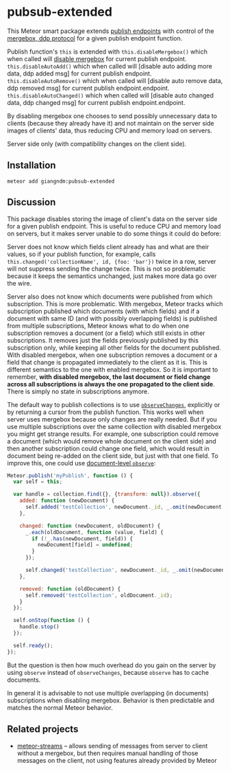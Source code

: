pubsub-extended
================

This Meteor smart package extends [publish endpoints](http://docs.meteor.com/#/full/meteor_publish)
with control of the [mergebox, ddp protocol](https://meteorhacks.com/understanding-mergebox) for a given
publish endpoint function.

Publish function's `this` is extended with 
  `this.disableMergebox()` which when called will [disable mergebox](https://github.com/meteor/meteor/issues/5645) for current publish endpoint.
  `this.disableAutoAdd()` which when called will [disable auto adding more data, ddp added msg] for current publish endpoint.
  `this.disableAutoRemove()` which when called will [disable auto remove data, ddp removed msg] for current publish endpoint.endpoint.
  `this.disableAutoChanged()` which when called will [disable auto changed data, ddp changed msg] for current publish endpoint.endpoint.

By disabling mergebox one chooses to send possibly unnecessary data to clients (because
they already have it) and not maintain on the server side images of clients' data, thus
reducing CPU and memory load on servers.

Server side only (with compatibility changes on the client side).

Installation
------------

```
meteor add giangndm:pubsub-extended
```

Discussion
----------

This package disables storing the image of client's data on the server side for a given
publish endpoint. This is useful to reduce CPU and memory load on servers, but it makes
server unable to do some things it could do before:

Server does not know which fields client already has and what are their values,
so if your publish function, for example, calls `this.changed('collectionName', id, {foo: 'bar'})`
twice in a row, server will not suppress sending the change twice. This is not so problematic
because it keeps the semantics unchanged, just makes more data go over the wire.

Server also does not know which documents were published from which subscription. This
is more problematic. With mergebox, Meteor tracks which subscription published which documents
(with which fields) and if a document with same ID (and with possibly overlapping fields)
is published from multiple subscriptions, Meteor knows what to do when one subscription removes
a document (or a field) which still exists in other subscriptions. It removes just the fields
previously published by this subscription only, while keeping all other fields for the document
published. With disabled mergebox, when one subscription removes a document or a field that
change is propagated immediately to the client as it is. This is different semantics to
the one with enabled mergebox. So it is important to remember, **with disabled mergebox,
the last document or field change across all subscriptions is always the one propagated to
the client side**. There is simply no state in subscriptions anymore.

The default way to publish collections is to use
[`observeChanges`](http://docs.meteor.com/#/full/observe_changes), explicitly or by returning
a cursor from the publish function. This works well when server uses mergebox because only
changes are really needed. But if you use multiple subscriptions over the same collection with
disabled mergebox you might get strange results. For example, one subscription could remove
a document (which would remove whole document on the client side) and then another subscription
could change one field, which would result in document being re-added on the client side, but
just with that one field. To improve this, one could use
[document-level `observe`](http://docs.meteor.com/#/full/observe):

```javascript
Meteor.publish('myPublish', function () {
  var self = this;

  var handle = collection.find({}, {transform: null}).observe({
    added: function (newDocument) {
      self.added('testCollection', newDocument._id, _.omit(newDocument, '_id'));
    },

    changed: function (newDocument, oldDocument) {
      _.each(oldDocument, function (value, field) {
        if (!_.has(newDocument, field)) {
          newDocument[field] = undefined;
        }
      });

      self.changed('testCollection', newDocument._id, _.omit(newDocument, '_id'));
    },

    removed: function (oldDocument) {
      self.removed('testCollection', oldDocument._id);
    }
  });

  self.onStop(function () {
    handle.stop()
  });

  self.ready();
});
```

But the question is then how much overhead do you gain on the server by using `observe` instead of
`observeChanges`, because `observe` has to cache documents.

In general it is advisable to not use multiple overlapping (in documents) subscriptions when
disabling mergebox. Behavior is then predictable and matches the normal Meteor behavior.

Related projects
----------------

* [meteor-streams](https://arunoda.github.io/meteor-streams/) – allows sending of messages
  from server to client without a mergebox, but then requires manual handling of those
  messages on the client, not using features already provided by Meteor

